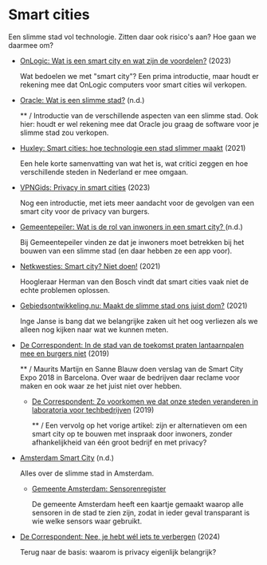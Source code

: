 # Smart cities

Een slimme stad vol technologie. Zitten daar ook risico's aan? Hoe gaan we daarmee om?

- [OnLogic: Wat is een smart city en wat zijn de voordelen?](https://www.onlogic.com/nl/blog/wat-is-een-smart-city-en-wat-zijn-de-voordelen/) (2023)

  Wat bedoelen we met "smart city"? Een prima introductie, maar houdt er rekening mee dat OnLogic computers voor smart cities wil verkopen.

- [Oracle: Wat is een slimme stad?](https://www.oracle.com/nl/government/smart-cities/what-is-a-smart-city/) (n.d.)

  \*\* / Introductie van de verschillende aspecten van een slimme stad. Ook hier: houdt er wel rekening mee dat Oracle jou graag de software voor je slimme stad zou verkopen.

- [Huxley: Smart cities: hoe technologie een stad slimmer maakt](https://www.huxley.com/nl-nl/blog/stem-trends/it/smart-cities-hoe-technologie-een-stad-slimmer-maakt/) (2021)

  Een hele korte samenvatting van wat het is, wat critici zeggen en hoe verschillende steden in Nederland er mee omgaan.

- [VPNGids: Privacy in smart cities](https://www.vpngids.nl/privacy/devices/privacy-smart-cities/) (2023)

  Nog een introductie, met iets meer aandacht voor de gevolgen van een smart city voor de privacy van burgers.

- [Gemeentepeiler: Wat is de rol van inwoners in een smart city? ](https://www.gemeentepeiler.nl/inwoners-smartcity/) (n.d.)

  Bij Gemeentepeiler vinden ze dat je inwoners moet betrekken bij het bouwen van een slimme stad (en daar hebben ze een app voor).

- [Netkwesties: Smart city? Niet doen!](https://www.netkwesties.nl/1490/smart-city-niet-doen.htm) (2021)

  Hoogleraar Herman van den Bosch vindt dat smart cities vaak niet de echte problemen oplossen.

- [Gebiedsontwikkeling.nu: Maakt de slimme stad ons juist dom?](https://www.gebiedsontwikkeling.nu/artikelen/maakt-de-slimme-stad-ons-juist-dom/) (2021)

  Inge Janse is bang dat we belangrijke zaken uit het oog verliezen als we alleen nog kijken naar wat we kunnen meten.

- [De Correspondent: In de stad van de toekomst praten lantaarnpalen mee en burgers niet](https://decorrespondent.nl/9148/in-de-stad-van-de-toekomst-praten-lantaarnpalen-mee-en-burgers-niet/2704b9ee-2939-0ea1-0cae-cf446620f2c3) (2019)

  \*\* / Maurits Martijn en Sanne Blauw doen verslag van de Smart City Expo 2018 in Barcelona. Over waar de bedrijven daar reclame voor maken en ook waar ze het juist niet over hebben.

  - [De Correspondent: Zo voorkomen we dat onze steden veranderen in laboratoria voor techbedrijven](https://decorrespondent.nl/8977/zo-voorkomen-we-dat-onze-steden-veranderen-in-laboratoria-voor-techbedrijven/c64378e4-c8ba-04c6-2d14-0d0db3cee756) (2019)

    \*\* / Een vervolg op het vorige artikel: zijn er alternatieven om een smart city op te bouwen met inspraak door inwoners, zonder afhankelijkheid van één groot bedrijf en met privacy?

- [Amsterdam Smart City](https://amsterdamsmartcity.com/) (n.d.)

  Alles over de slimme stad in Amsterdam.

  - [Gemeente Amsterdam: Sensorenregister](https://sensorenregister.amsterdam.nl/)

    De gemeente Amsterdam heeft een kaartje gemaakt waarop alle sensoren in de stad te zien zijn, zodat in ieder geval transparant is wie welke sensors waar gebruikt. 

- [De Correspondent: Nee, je hebt wél iets te verbergen](https://decorrespondent.nl/209/nee-je-hebt-wel-iets-te-verbergen/5ea88809-1447-0ffe-3398-d9cd36caa01c) (2024)

  Terug naar de basis: waarom is privacy eigenlijk belangrijk?
